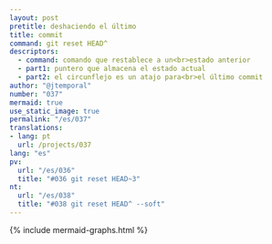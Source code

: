 ```yaml
---
layout: post
pretitle: deshaciendo el último
title: commit
command: git reset HEAD^
descriptors:
  - command: comando que restablece a un<br>estado anterior
  - part1: puntero que almacena el estado actual
  - part2: el circunflejo es un atajo para<br>el último commit
author: "@jtemporal"
number: "037"
mermaid: true
use_static_image: true
permalink: "/es/037"
translations:
- lang: pt
  url: /projects/037
lang: "es"
pv:
  url: "/es/036"
  title: "#036 git reset HEAD~3"
nt:
  url: "/es/038"
  title: "#038 git reset HEAD^ --soft"
---
```


{% include mermaid-graphs.html %}